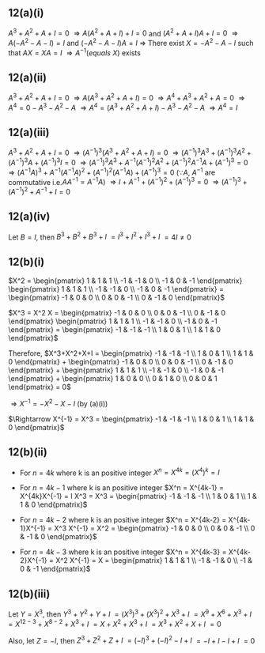 ## 12(a)(i)
$A^3+A^2+A+I=0$
$\displaystyle \Rightarrow A(A^2+A+I)+I=0$ and $(A^2+A+I)A+I=0$
$\displaystyle \Rightarrow A(-A^2-A-I)=I$ and $(-A^2-A-I)A=I$
$\displaystyle \Rightarrow$ There exist $X = -A^2-A-I$ such that $AX = XA = I$
$\displaystyle \Rightarrow A^{-1}(equals\ X)$ exists

## 12(a)(ii)
$A^3+A^2+A+I=0$
$\displaystyle \Rightarrow A(A^3+A^2+A+I)=0$
$\displaystyle \Rightarrow A^4+A^3+A^2+A=0$
$\displaystyle \Rightarrow A^4=0-A^3-A^2-A$
$\displaystyle \Rightarrow A^4=(A^3+A^2+A+I)-A^3-A^2-A$
$\displaystyle \Rightarrow A^4=I$

## 12(a)(iii)
$A^3+A^2+A+I=0$
$\displaystyle \Rightarrow (A^{-1})^3(A^3+A^2+A+I)=0$
$\displaystyle \Rightarrow (A^{-1})^3A^3+(A^{-1})^3A^2+(A^{-1})^3A+(A^{-1})^3I=0$
$\displaystyle \Rightarrow (A^{-1})^3A^3+A^{-1}(A^{-1})^2A^2+(A^{-1})^2A^{-1}A+(A^{-1})^3=0$
$\displaystyle \Rightarrow (A^{-1}A)^3+A^{-1}(A^{-1}A)^2+(A^{-1})^2(A^{-1}A)+(A^{-1})^3=0$
$(\because A,\ A^{-1}$ are commutative i.e.$AA^{-1} = A^{-1}A)$
$\displaystyle \Rightarrow I+A^{-1}+(A^{-1})^2+(A^{-1})^3=0$
$\displaystyle \Rightarrow (A^{-1})^3+(A^{-1})^2+A^{-1}+I=0$

## 12(a)(iv)
Let $B = I$, then
$B^3+B^2+B^3+I$
$= I^3+I^2+I^3+I$
$= 4I \neq 0$

## 12(b)(i)
$X^2 = \begin{pmatrix}
1 & 1 & 1 \\
-1 & -1 & 0 \\
-1 & 0 & -1
\end{pmatrix}  \begin{pmatrix}
1 & 1 & 1 \\
-1 & -1 & 0 \\
-1 & 0 & -1
\end{pmatrix} = \begin{pmatrix}
-1 & 0 & 0 \\
0 & 0 & -1 \\
0 & -1 & 0
\end{pmatrix}$

$X^3 = X^2 X = \begin{pmatrix}
-1 & 0 & 0 \\
0 & 0 & -1 \\
0 & -1 & 0
\end{pmatrix} \begin{pmatrix}
1 & 1 & 1 \\
-1 & -1 & 0 \\
-1 & 0 & -1
\end{pmatrix} = \begin{pmatrix}
-1 & -1 & -1 \\
1 & 0 & 1 \\
1 & 1 & 0
\end{pmatrix}$

Therefore, 
$X^3+X^2+X+I = \begin{pmatrix}
-1 & -1 & -1 \\
1 & 0 & 1 \\
1 & 1 & 0
\end{pmatrix} +  \begin{pmatrix}
-1 & 0 & 0 \\
0 & 0 & -1 \\
0 & -1 & 0
\end{pmatrix} +  \begin{pmatrix}
1 & 1 & 1 \\
-1 & -1 & 0 \\
-1 & 0 & -1
\end{pmatrix} +  \begin{pmatrix}
1 & 0 & 0 \\
0 & 1 & 0 \\
0 & 0 & 1
\end{pmatrix} = 0$

$\Rightarrow X^{-1} = -X^2-X-I$ (by (a)(i))

$\Rightarrow X^{-1} = X^3 = \begin{pmatrix}
-1 & -1 & -1 \\
1 & 0 & 1 \\
1 & 1 & 0
\end{pmatrix}$

## 12(b)(ii)
- For $n = 4k$ where k is an positive integer
	$X^n = X^{4k} = (X^4)^k = I$

- For $n = 4k-1$ where k is an positive integer
	$X^n = X^{4k-1} = X^{4k}X^{-1} = I X^3 = X^3 =  \begin{pmatrix}
-1 & -1 & -1 \\
1 & 0 & 1 \\
1 & 1 & 0
\end{pmatrix}$

- For $n = 4k-2$ where k is an positive integer
	$X^n = X^{4k-2} = X^{4k-1}X^{-1} = X^3 X^{-1} = X^2 =  \begin{pmatrix}
	-1 & 0 & 0 \\
	0 & 0 & -1 \\
	0 & -1 & 0
	\end{pmatrix}$

- For $n = 4k-3$ where k is an positive integer
	$X^n = X^{4k-3} = X^{4k-2}X^{-1} = X^2 X^{-1} = X =  \begin{pmatrix}
	1 & 1 & 1 \\
	-1 & -1 & 0 \\
	-1 & 0 & -1
	\end{pmatrix}$

## 12(b)(iii)
Let $Y = X^3$, then
$Y^3+Y^2+Y+I$
$= (X^3)^3+(X^3)^2+X^3+I$
$= X^9+X^6+X^3+I$
$= X^{12-3}+X^{8-2}+X^3+I$
$= X+X^2+X^3+I$
$= X^3+X^2+X+I$
$= 0$

Also, let $Z = -I$, then
$Z^3+Z^2+Z+I$
$=(-I)^3+(-I)^2-I+I$
$=-I+I-I+I$
$= 0$


